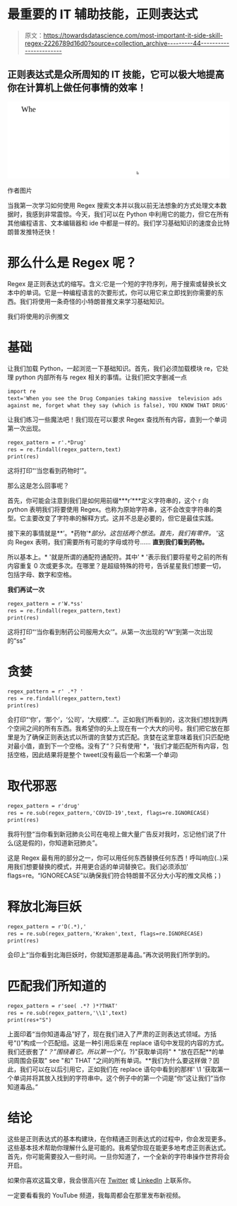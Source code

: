 # 最重要的 IT 辅助技能，正则表达式

> 原文：<https://towardsdatascience.com/most-important-it-side-skill-regex-2226789d16d0?source=collection_archive---------44----------------------->

## 正则表达式是众所周知的 IT 技能，它可以极大地提高你在计算机上做任何事情的效率！

![](img/5a55c471b208d6332354a59a5fc628b5.png)

作者图片

当我第一次学习如何使用 Regex 搜索文本并以我以前无法想象的方式处理文本数据时，我感到非常震惊。今天，我们可以在 Python 中利用它的能力，但它在所有其他编程语言、文本编辑器和 ide 中都是一样的。我们学习基础知识的速度会比特朗普发推特还快！

# 那么什么是 Regex 呢？

Regex 是正则表达式的缩写。含义:它是一个短的字符序列，用于搜索或替换长文本中的单词。它是一种编程语言的次要形式，你可以用它来立即找到你需要的东西。我们将使用一条奇怪的小特朗普推文来学习基础知识。

我们将使用的示例推文

# 基础

让我们加载 Python，一起浏览一下基础知识。首先，我们必须加载模块 re，它处理 python 内部所有与 regex 相关的事情。让我们把文字删减一点

```
import re
text='When you see the Drug Companies taking massive  television ads against me, forget what they say (which is false), YOU KNOW THAT DRUG'
```

让我们练习一些魔法吧！我们现在可以要求 Regex 查找所有内容，直到一个单词第一次出现。

```
regex_pattern = r'.*Drug'
res = re.findall(regex_pattern,text)
print(res)
```

这将打印“‘当您看到药物时’”。

那么这是怎么回事呢？

首先，你可能会注意到我们是如何用前缀***r’***定义字符串的，这个 r 向 python 表明我们将要使用 Regex。也称为原始字符串，这不会改变字符串的类型。它主要改变了字符串的解释方式。这并不总是必要的，但它是最佳实践。

接下来的事情就是**’。*药物'**部分。这包括两个想法。首先，我们有零件。* '这向 Regex 表明，我们需要所有可能的字母或符号…… **直到我们看到药物。**

所以基本上。* '就是所谓的通配符通配符。其中' * '表示我们要将星号之前的所有内容重复 0 次或更多次。在哪里？是超级特殊的符号，告诉星星我们想要一切，包括字母、数字和空格。

**我们再试一次**

```
regex_pattern = r'W.*ss'
res = re.findall(regex_pattern,text)
print(res)
```

这将打印“‘当你看到制药公司服用大众’”。从第一次出现的“W”到第一次出现的“ss”

# 贪婪

```
regex_pattern = r' .*? '
res = re.findall(regex_pattern,text)
print(res)
```

会打印“‘你’，‘那个’，‘公司’，‘大规模’…”。正如我们所看到的，这次我们想找到两个空间之间的所有东西。我希望你的头上现在有一个大大的问号。我们把它放在那里是为了确保正则表达式以所谓的贪婪方式匹配。贪婪在这里意味着我们只匹配绝对最小值，直到下一个空格。没有了“？只有使用' *，'我们才能匹配所有内容，包括空格，因此结果将是整个 tweet(没有最后一个和第一个单词)

# 取代邪恶

```
regex_pattern = r'drug'
res = re.sub(regex_pattern,'COVID-19',text, flags=re.IGNORECASE)
print(res)
```

我将刊登“当你看到新冠肺炎公司在电视上做大量广告反对我时，忘记他们说了什么(这是假的)，你知道新冠肺炎”。

这是 Regex 最有用的部分之一，你可以用任何东西替换任何东西！呼叫响应(..)采用我们想要替换的模式，并用更合适的单词替换它。我们必须添加' flags=re。“IGNORECASE”以确保我们符合特朗普不区分大小写的推文风格；)

# 释放北海巨妖

```
regex_pattern = r'D(.*),'
res = re.sub(regex_pattern,'Kraken',text, flags=re.IGNORECASE)
print(res)
```

会印上“当你看到北海巨妖时，你就知道那是毒品。”再次说明我们所学到的。

# 匹配我们所知道的

```
regex_pattern = r'see( .*? )*?THAT'
res = re.sub(regex_pattern,'\\1',text)
print(res+"S")
```

上面印着“当你知道毒品”好了，现在我们进入了严肃的正则表达式领域。方括号“()”构成一个匹配组。这是一种引用后来在 replace 语句中发现的内容的方式。我们还嵌套了“*？”围绕着它。所以第一个”(。*?)"获取单词将" * "放在匹配**的单词周围会获取" see "和" THAT "之间的所有单词。**我们为什么要这样做？因此，我们可以在以后引用它，正如我们在 replace 语句中看到的那样' \\1 '获取第一个单词并将其放入找到的字符串中。这个例子中的第一个词是“你”这让我们“当你知道毒品。”

# 结论

这些是正则表达式的基本构建块，在你精通正则表达式的过程中，你会发现更多。这些基本技术帮助你理解什么是可能的。我希望你现在能更多地考虑正则表达式。首先，你可能需要投入一些时间。一旦你知道了，一个全新的字符串操作世界将会开启。

如果你喜欢这篇文章，我会很高兴在 [Twitter](https://twitter.com/san_sluck) 或 [LinkedIn](https://www.linkedin.com/in/sandro-luck-b9293a181/) 上联系你。

一定要看看我的 YouTube 频道，我每周都会在那里发布新视频。
